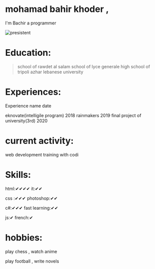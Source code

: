 # mohamad bahir khoder ,


I'm Bachir
a programmer   


![presistent](https://1.bp.blogspot.com/-kec3uMoBU6M/WcnDJmFvABI/AAAAAAAAAG8/sMEobmkuuzghciEa8dPI0qGNM5QyDJZpgCLcBGAs/s1600/Tortoise-and-the-Hare.jpg)





# Education:

>school of rawdet al salam
>school of lyce generale
>high school of tripoli azhar
>lebanese university

                                   

# Experiences:

Experience name                   date

eknovate(intelligile program)     2018
rainmakers                        2019
final project of university(3rd)  2020


                                   

# current activity:

web development training with codi

                                    
                             
# Skills:

html:✔✔✔✔          it:✔✔

css :✔✔✔            photoshop:✔✔

c#:✔✔✔              fast learning:✔✔

js:✔                   french:✔
  


                                    
 
# hobbies:

play chess , watch anime

play football , write novels

                                        

                   
                                     
